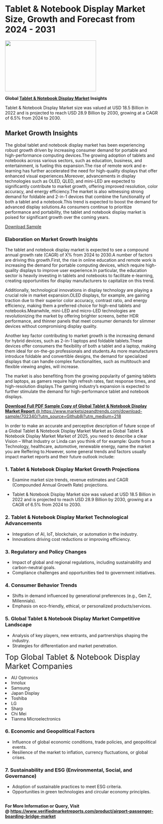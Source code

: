 <H1>Tablet & Notebook Display Market Size, Growth and Forecast from 2024 - 2031</H1><img class="aligncenter size-medium wp-image-584254" src="https://thirdeyenews.in/wp-content/uploads/2024/09/Global-Market-Research-300x168.jpeg" alt="" width="300" height="168" /><p><strong>Global&nbsp;<a href="https://www.marketsizeandtrends.com/download-sample/702340/?utm_source=Github8j?utm_medium=218">Tablet & Notebook Display Market</a> Insights</strong></p><p>Tablet & Notebook Display Market size was valued at USD 18.5 Billion in 2022 and is projected to reach USD 28.9 Billion by 2030, growing at a CAGR of 6.5% from 2024 to 2030.</p><p><h2>Market Growth Insights</h2> <p>The global tablet and notebook display market has been experiencing robust growth driven by increasing consumer demand for portable and high-performance computing devices.The growing adoption of tablets and notebooks across various sectors, such as education, business, and entertainment, is fueling this expansion.The rise of remote work and e-learning has further accelerated the need for high-quality displays that offer enhanced visual experiences.Moreover, advancements in display technologies such as OLED, QLED, and mini-LED are expected to significantly contribute to market growth, offering improved resolution, color accuracy, and energy efficiency.The market is also witnessing strong demand for foldable and 2-in-1 devices that combine the functionality of both a tablet and a notebook.This trend is expected to boost the demand for advanced display solutions.As consumers continue to prioritize performance and portability, the tablet and notebook display market is poised for significant growth over the coming years.</p> <p><a href="download_sample_link_here">Download Sample</a></p> <h3>Elaboration on Market Growth Insights</h3> <p>The tablet and notebook display market is expected to see a compound annual growth rate (CAGR) of X% from 2024 to 2030.A number of factors are driving this growth.First, the rise in online education and remote work is increasing the demand for portable computing devices, which require high-quality displays to improve user experience.In particular, the education sector is heavily investing in tablets and notebooks to facilitate e-learning, creating opportunities for display manufacturers to capitalize on this trend.</p> <p>Additionally, technological innovations in display technology are playing a crucial role in market expansion.OLED displays, for example, are gaining traction due to their superior color accuracy, contrast ratio, and energy efficiency, making them a preferred choice for high-end tablets and notebooks.Meanwhile, mini-LED and micro-LED technologies are revolutionizing the market by offering brighter screens, better HDR performance, and thinner panels that meet consumer demands for slimmer devices without compromising display quality.</p> <p>Another key factor contributing to market growth is the increasing demand for hybrid devices, such as 2-in-1 laptops and foldable tablets.These devices offer consumers the flexibility of both a tablet and a laptop, making them ideal for on-the-go professionals and students.As more manufacturers introduce foldable and convertible designs, the demand for specialized displays that can handle complex functionalities, such as multitouch and flexible viewing angles, will increase.</p> <p>The market is also benefiting from the growing popularity of gaming tablets and laptops, as gamers require high refresh rates, fast response times, and high-resolution displays.The gaming industry’s expansion is expected to further stimulate the demand for high-performance tablet and notebook displays.</p> <p><a href="get_more_link_here"></p><p><span class=""><strong>Download Full PDF Sample Copy of Global Tablet & Notebook Display Market Report</strong> @ <a href="https://www.marketsizeandtrends.com/download-sample/702340/?utm_source=Github8j?utm_medium=218" target="_blank">https://www.marketsizeandtrends.com/download-sample/702340/?utm_source=Github8j?utm_medium=218</a></span></p><p>In order to make an accurate and perceptive description of future scope of a Global&nbsp;Tablet & Notebook Display Market Market as Global&nbsp;Tablet & Notebook Display Market Market of 2025, you need to describe a clear Vision &ndash; What Industry or Linda can you think of for example: Quote from a Technology, healthcare, automotive, renewable energy, name the market you are Reffering to.However, some general trends and factors usually impact market reports and their future outlook include:</p><h3>1.&nbsp;<strong>Tablet & Notebook Display Market Growth Projections</strong></h3><ul><li>Examine market size trends, revenue estimates and CAGR (Compounded Annual Growth Rate) projections.</li><li><p>Tablet & Notebook Display Market size was valued at USD 18.5 Billion in 2022 and is projected to reach USD 28.9 Billion by 2030, growing at a CAGR of 6.5% from 2024 to 2030.</p></li></ul><h3>2.&nbsp;<strong>Tablet & Notebook Display Market Technological Advancements</strong></h3><ul><li>Integration of AI, IoT, blockchain, or automation in the industry.</li><li>Innovations driving cost reductions or improving efficiency.</li></ul><h3>3.&nbsp;<strong>Regulatory and Policy Changes</strong></h3><ul><li>Impact of global and regional regulations, including sustainability and carbon-neutral goals.</li><li>Compliance challenges and opportunities tied to government initiatives.</li></ul><h3>4.&nbsp;<strong>Consumer Behavior Trends</strong></h3><ul><li>Shifts in demand influenced by generational preferences (e.g., Gen Z, Millennials).</li><li>Emphasis on eco-friendly, ethical, or personalized products/services.</li></ul><h3>5.&nbsp;<strong>Global Tablet & Notebook Display Market Competitive Landscape</strong></h3><ul><li>Analysis of key players, new entrants, and partnerships shaping the industry.</li><li>Strategies for differentiation and market penetration.</li></ul><p data-pm-slice="1 1 []"><span style="color: inherit; font-family: inherit; font-size: 25px;">Top Global Tablet & Notebook Display Market Companies</span></p><div class="" data-test-id=""><p><li>AU Optronics</li><li> Innolux</li><li> Samsung</li><li> Japan Display</li><li> Toshiba</li><li> LG</li><li> Sharp</li><li> Chi Mei</li><li> Tianma Microelectronics</li></p></div><h3>6.&nbsp;<strong>Economic and Geopolitical Factors</strong></h3><ul><li>Influence of global economic conditions, trade policies, and geopolitical events.</li><li>Resilience of the market to inflation, currency fluctuations, or global crises.</li></ul><h3>7.&nbsp;<strong>Sustainability and ESG (Environmental, Social, and Governance)</strong></h3><ul><li>Adoption of sustainable practices to meet ESG criteria.</li><li>Opportunities in green technologies and circular economy principles.</li></ul><h2><strong style="font-size: 14px;">For More Information or Query, Visit @&nbsp;</strong><a style="background-color: #ffffff; font-size: 14px;" href="https://www.marketsizeandtrends.com/report/tablet-and-notebook-display-market/" target="_blank">https://www.verifiedmarketreports.com/product/airport-passenger-boarding-bridge-market</a></h2>